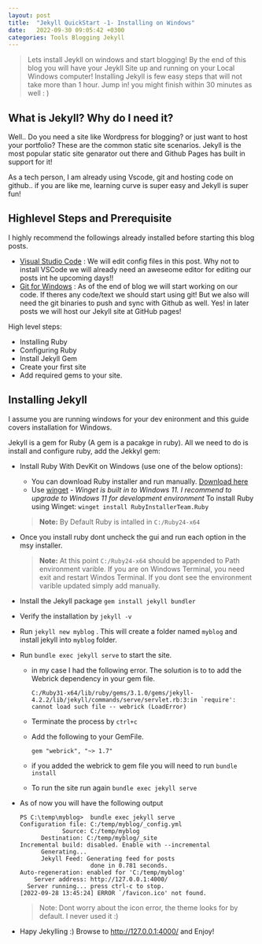 ```yaml
---
layout: post
title:  "Jekyll QuickStart -1- Installing on Windows"
date:   2022-09-30 09:05:42 +0300
categories: Tools Blogging Jekyll
---
```

> Lets install Jeykll on windows and start blogging! By the end of this blog you will have your Jeykll Site up and running on your Local Windows computer! Installing Jekyll is few easy steps that will not take more than 1 hour. Jump in! you might finish within 30 minutes as well : )

## What is Jekyll? Why do I need it?
Well.. Do you need a site like Wordpress for blogging? or just want to host your portfolio? These are the common static site scenarios. Jekyll is the most popular static site genarator out there and Github Pages has built in support for it!

As a tech person, I am already using Vscode, git and hosting code on github.. if you are like me, learning curve is super easy and Jekyll is super fun!

## Highlevel Steps and Prerequisite

I highly recommend the followings already installed before starting this blog posts.
 - [Visual Studio Code](https://code.visualstudio.com/docs/?dv=win) : We will edit config files in this post. Why not to install VSCode we will already need an aweseome editor for editing our posts int he upcoming days!!
 - [Git for Windows](https://git-scm.com/download/win) : As of the end of blog we will start working on our code. If theres any code/text we should start using git! But we also will need the git binaries to push and sync with Github as well. Yes! in later posts we will host our Jekyll site at GitHub pages! 

High level steps:
- Installing Ruby
- Configuring Ruby
- Install Jekyll Gem
- Create your first site
- Add required gems to your site.

## Installing Jekyll
I assume you are running windows for your dev enironment and this guide covers installation for Windows.

Jekyll is a gem for Ruby (A gem is a pacakge in ruby). All we need to do is install and configure ruby, add the Jekkyl gem:

- Install Ruby With DevKit on Windows (use one of the below options): 
    - You can download Ruby installer and run manually. [Download here](https://rubyinstaller.org/downloads/)
    - Use [winget](https://learn.microsoft.com/en-us/windows/package-manager/winget/) - *Winget is built in to Windows 11. I recommend to upgrade to Windows 11 for development environment* To install Ruby using Winget: 
    `winget install RubyInstallerTeam.Ruby`
  > **Note:** By Default Ruby is intalled in `C:/Ruby24-x64`
- Once you install ruby dont uncheck the gui and run each option in the msy installer.
  > **Note:** At this point `C:/Ruby24-x64` should be appended to Path environment varible. If you are on Windows Terminal, you need exit and restart Windos Terminal. If you dont see the environment varible updated simply add manually.
- Install the Jekyll package `gem install jekyll bundler`
- Verify the installation by `jekyll -v`
- Run `jekyll new myblog` . This will create a folder named `myblog` and install jekyll into `myblog` folder.
- Run `bundle exec jekyll serve` to start the site.
  - in my case I had the following error. The soluıtion is to to add the Webrick dependency in your gem file.

    ``
    C:/Ruby31-x64/lib/ruby/gems/3.1.0/gems/jekyll-4.2.2/lib/jekyll/commands/serve/servlet.rb:3:in `require': cannot load such file -- webrick (LoadError)
    ``
  - Terminate the process by `ctrl+c`

  - Add the following to your GemFile.
  
    ```
    gem "webrick", "~> 1.7"
    ```
  - if you added the webrick to gem file you will need to run `bundle install`
  - To run the site run again `bundle exec jekyll serve`
- As of now you will have the following output

  ```
  PS C:\temp\myblog>  bundle exec jekyll serve
  Configuration file: C:/temp/myblog/_config.yml
              Source: C:/temp/myblog
        Destination: C:/temp/myblog/_site
  Incremental build: disabled. Enable with --incremental
        Generating...
        Jekyll Feed: Generating feed for posts
                      done in 0.781 seconds.
  Auto-regeneration: enabled for 'C:/temp/myblog'
      Server address: http://127.0.0.1:4000/
    Server running... press ctrl-c to stop.
  [2022-09-28 13:45:24] ERROR `/favicon.ico' not found.
  ```
  >Note:  Dont worry about the icon error, the theme looks for by default. I never used it :)
- Hapy Jekylling :) Browse to http://127.0.0.1:4000/ and Enjoy!
